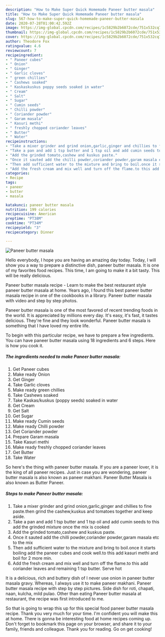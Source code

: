 ```yaml
---
description: "How to Make Super Quick Homemade Paneer butter masala"
title: "How to Make Super Quick Homemade Paneer butter masala"
slug: 567-how-to-make-super-quick-homemade-paneer-butter-masala
date: 2020-07-28T01:00:42.592Z
image: https://img-global.cpcdn.com/recipes/1c5829b2b6072cde/751x532cq70/paneer-butter-masala-recipe-main-photo.jpg
thumbnail: https://img-global.cpcdn.com/recipes/1c5829b2b6072cde/751x532cq70/paneer-butter-masala-recipe-main-photo.jpg
cover: https://img-global.cpcdn.com/recipes/1c5829b2b6072cde/751x532cq70/paneer-butter-masala-recipe-main-photo.jpg
author: Theodore Fox
ratingvalue: 4.6
reviewcount: 7
recipeingredient:
- " Paneer cubes"
- " Onion"
- " Ginger"
- " Garlic cloves"
- " green chillies"
- " Cashews soaked"
- " Kaskaskuskus poppy seeds soaked in water"
- " Cream"
- " Salt"
- " Sugar"
- " Cumin seeds"
- " Chilli powder"
- " Coriander powder"
- " Garam masala"
- " Kasuri methi"
- " freshly chopped coriander leaves"
- " Butter"
- " Water"
recipeinstructions:
- "Take a mixer grinder and grind onion,garlic,ginger and chillies to fine paste.then grind the cashew,kuskus and tomatoes together and keep aside."
- "Take a pan and add 1 tsp butter and 1 tsp oil and add cumin seeds to this add the grinded mixture once the mix is cooked"
- "Add the grinded tomato,cashew and kuskus paste."
- "Once it sauted add the chilli powder,coriander powder,garam masala etc to the mix"
- "Then add sufficient water to the mixture and bring to boil.once it starts boiling add the paneer cubes and cook well.to this add kasuri methi and boil for 2 more min."
- "Add the fresh cream and mix well and turn off the flame.to this add coriander leaves and remaining 1 tsp butter. Serve hot"
categories:
- Recipe
tags:
- paneer
- butter
- masala

katakunci: paneer butter masala 
nutrition: 199 calories
recipecuisine: American
preptime: "PT38M"
cooktime: "PT34M"
recipeyield: "3"
recipecategory: Dinner

---
```



![Paneer butter masala](https://img-global.cpcdn.com/recipes/1c5829b2b6072cde/751x532cq70/paneer-butter-masala-recipe-main-photo.jpg)

Hello everybody, I hope you are having an amazing day today. Today, I will show you a way to prepare a distinctive dish, paneer butter masala. It is one of my favorites food recipes. This time, I am going to make it a bit tasty. This will be really delicious.

Paneer butter masala recipe - Learn to make the best restaurant style paneer butter masala at home. Years ago, I found this best paneer butter masala recipe in one of the cookbooks in a library. Paneer butter masala with video and step by step photos.

Paneer butter masala is one of the most favored of recent trending foods in the world. It is appreciated by millions every day. It's easy, it's fast, it tastes delicious. They're fine and they look wonderful. Paneer butter masala is something that I have loved my entire life.


To begin with this particular recipe, we have to prepare a few ingredients. You can have paneer butter masala using 18 ingredients and 6 steps. Here is how you cook it.

<!--inarticleads1-->

##### The ingredients needed to make Paneer butter masala:

1. Get  Paneer cubes
1. Make ready  Onion
1. Get  Ginger
1. Take  Garlic cloves
1. Make ready  green chillies
1. Take  Cashews soaked
1. Take  Kaskas/kuskus (poppy seeds) soaked in water
1. Get  Cream
1. Get  Salt
1. Get  Sugar
1. Make ready  Cumin seeds
1. Make ready  Chilli powder
1. Get  Coriander powder
1. Prepare  Garam masala
1. Take  Kasuri methi
1. Make ready  freshly chopped coriander leaves
1. Get  Butter
1. Take  Water


So here&#39;s the thing with paneer butter masala. If you are a paneer lover, it is the king of all paneer recipes. Just in case you are wondering, paneer butter masala is also known as paneer makhani. Paneer Butter Masala is also known as Butter Paneer. 

<!--inarticleads2-->

##### Steps to make Paneer butter masala:

1. Take a mixer grinder and grind onion,garlic,ginger and chillies to fine paste.then grind the cashew,kuskus and tomatoes together and keep aside.
1. Take a pan and add 1 tsp butter and 1 tsp oil and add cumin seeds to this add the grinded mixture once the mix is cooked
1. Add the grinded tomato,cashew and kuskus paste.
1. Once it sauted add the chilli powder,coriander powder,garam masala etc to the mix
1. Then add sufficient water to the mixture and bring to boil.once it starts boiling add the paneer cubes and cook well.to this add kasuri methi and boil for 2 more min.
1. Add the fresh cream and mix well and turn off the flame.to this add coriander leaves and remaining 1 tsp butter. Serve hot


It is a delicious, rich and buttery dish of I never use onion in paneer butter masala gravy. Whereas, I always use it to make paneer makhani. Paneer butter masala recipe with step by step pictures. Side dish for roti, chapati, naan, kulcha, mild pulao. Other than eating Paneer butter masala at restaurant, the recipe was first introduced to me. 

So that is going to wrap this up for this special food paneer butter masala recipe. Thank you very much for your time. I'm confident you will make this at home. There is gonna be interesting food at home recipes coming up. Don't forget to bookmark this page on your browser, and share it to your family, friends and colleague. Thank you for reading. Go on get cooking!

